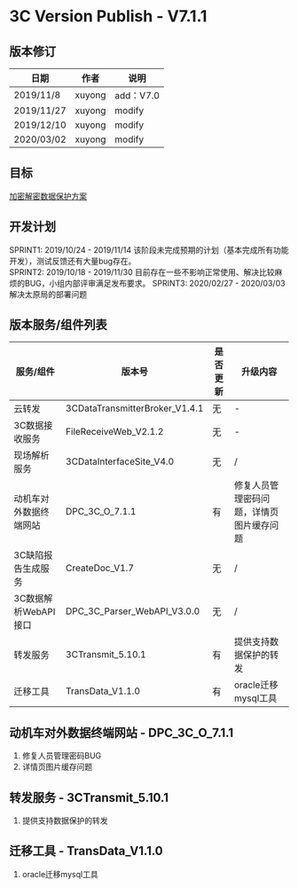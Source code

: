 3C Version Publish - V7.1.1
=================
  
版本修订
-----------------------------------

日期 | 作者 |  说明
-|-|-
2019/11/8|xuyong| add：V7.0
2019/11/27|xuyong| modify
2019/12/10|xuyong| modify
2020/03/02|xuyong| modify

目标
-----------------------------------

[加密解密数据保护方案](../安全加固/数据安全加密和解密详细设计.md)  

开发计划
-----------------------------------

SPRINT1: 2019/10/24 - 2019/11/14 该阶段未完成预期的计划（基本完成所有功能开发），测试反馈还有大量bug存在。  
SPRINT2: 2019/10/18 - 2019/11/30 目前存在一些不影响正常使用、解决比较麻烦的BUG，小组内部评审满足发布要求。
SPRINT3: 2020/02/27 - 2020/03/03 解决太原局的部署问题

版本服务/组件列表
-----------------------------------
  
服务/组件 | 版本号 |  是否更新 |升级内容
-|-|-|-
 云转发| 3CDataTransmitterBroker_V1.4.1 | 无 |-
 3C数据接收服务| FileReceiveWeb_V2.1.2 | 无 |-
 现场解析服务| 3CDataInterfaceSite_V4.0 | 无 |/
 动机车对外数据终端网站| DPC_3C_O_7.1.1 | 有 |修复人员管理密码问题，详情页图片缓存问题
 3C缺陷报告生成服务| CreateDoc_V1.7 | 无 |/
 3C数据解析WebAPI接口| DPC_3C_Parser_WebAPI_V3.0.0 | 无 |/
 转发服务| 3CTransmit_5.10.1 | 有 |提供支持数据保护的转发
 迁移工具| TransData_V1.1.0 | 有 |oracle迁移mysql工具

动机车对外数据终端网站 - DPC_3C_O_7.1.1
-----------------------------------

1. 修复人员管理密码BUG
2. 详情页图片缓存问题

转发服务 - 3CTransmit_5.10.1
-----------------------------------

1. 提供支持数据保护的转发

迁移工具 - TransData_V1.1.0
-----------------------------------

1. oracle迁移mysql工具

